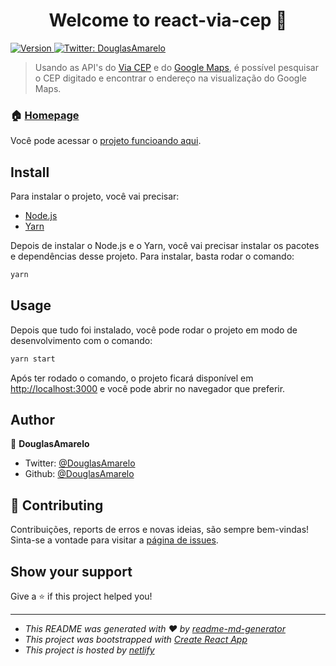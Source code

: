 <h1 align="center">Welcome to react-via-cep 👋</h1>
<p>
  <a href="https://www.npmjs.com/package/react-via-cep" target="_blank">
    <img alt="Version" src="https://img.shields.io/npm/v/react-via-cep.svg">
  </a>
  <a href="https://twitter.com/DouglasAmarelo" target="_blank">
    <img alt="Twitter: DouglasAmarelo" src="https://img.shields.io/twitter/follow/DouglasAmarelo.svg?style=social" />
  </a>
</p>

> Usando as API's do [Via CEP](https://viacep.com.br) e do [Google Maps](https://developers.google.com/maps/documentation/?hl=pt-br), é possível pesquisar o CEP digitado e encontrar o endereço na visualização do Google Maps.

### 🏠 [Homepage](https://douglas-lopes-react-via-cep.netlify.com/)
Você pode acessar o [projeto funcioando aqui](https://douglas-lopes-react-via-cep.netlify.com/).

## Install
Para instalar o projeto, você vai precisar:
- [Node.js](https://nodejs.org/en/)
- [Yarn](https://yarnpkg.com/en/)

Depois de instalar o Node.js e o Yarn, você vai precisar instalar os pacotes e dependências desse projeto.
Para instalar, basta rodar o comando:

```sh
yarn
```

## Usage

Depois que tudo foi instalado, você pode rodar o projeto em modo de desenvolvimento com o comando:

```sh
yarn start
```

Após ter rodado o comando, o projeto ficará disponível em [http://localhost:3000](http://localhost:3000) e você pode abrir no navegador que preferir.


## Author

👤 **DouglasAmarelo**

* Twitter: [@DouglasAmarelo](https://twitter.com/DouglasAmarelo)
* Github: [@DouglasAmarelo](https://github.com/DouglasAmarelo)

## 🤝 Contributing

Contribuições, reports de erros e novas ideias, são sempre bem-vindas!<br />
Sinta-se a vontade para visitar a [página de issues](https://github.com/DouglasAmarelo/react-via-cep/issues).

## Show your support

Give a ⭐️ if this project helped you!

***
- _This README was generated with ❤️ by [readme-md-generator](https://github.com/kefranabg/readme-md-generator)_
- _This project was bootstrapped with [Create React App](https://github.com/facebook/create-react-app)_
- _This project is hosted by [netlify](https://www.netlify.com)_
